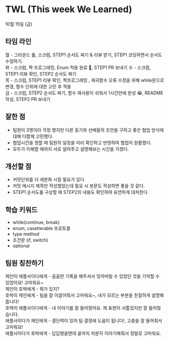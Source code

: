# TWL (This week We Learned)
10월 15일 (금)

## 타임 라인
월 - 그라운드 룰, 스크럼, STEP1 순서도 짜기 & 리뷰 받기, STEP1 코딩하면서 순서도 수정하기.  
화 - 스크럼, 짝 프로그래밍,  Enum 적용 완료 🥳, STEP1 PR 보내기
수 - 스크럼, STEP1 리뷰 확인, STEP2 순서도 짜기   
목 - 스크럼,  STEP1 리뷰 확인, 짝프로그래밍  , 재귀함수 오류 수정을 위해 while문으로 변경,  함수 단위에 대한 고민 후 적용  
금 - 스크럼, STEP2 순서도 짜기, 함수 재사용이 쉬워서 1시간만에 완성 😂, README 작성, STEP2 PR 보내기


## 잘한 점
- 팀원이 3명이라 걱정 했지만 다른 동기와 선배들의 조언을 구하고 좋은 협업 방식에 대해 다함께 고민했다. 
- 협업시간을 정할 때 팀원의 일정을 미리 확인하고 반영하여 협업이 원활했다. 
- 모두가 이해할 때까지 서로 알려주고 설명해보는 시간을 가졌다.


## 개선할 점
- 커밋단위를 더 세분화 시킬 필요가 있다
-  커밋 메시지 제목만 작성했었는데 필요 시 본문도 작성하면 좋을 것 같다.
-  STEP1 순서도를 구상할 때 STEP2의 내용도 확인하여 유연하게 대처한다. 


## 학습 키워드
- while(continue, break)
- enum, caseIterable 프로토콜
- type method
- 조건문 (if, switch)
-  optional

## 팀원 칭찬하기
제인이 애플사이다에게 - 꼼꼼한 기록을 해주셔서 잊어버릴 수 있었던 것을 기억할 수 있었어요! 고마워요~    
제인이 호박에게 - 뭐가 있지?   
호박이 제인에게 - 팀을 잘 이끌어줘서 고마워요~, 내가 모르는 부분을 친절하게 설명해줍니다!   
호박이 애플사이다에게 - 내 이야기를 잘 들어줬어요. 제 표현이 서툴었지만 잘 들어줬습니다.   
애플사이다가 제인에게 - 결단력이 있어 팀 결정에 도움이 됩니다!, 고충을 잘 들어줘서 고마워요!   
애플사이다가 호박에게 - 답답했을텐데 끝까지 차분히 이야기해줘서 정말로 고마워요.